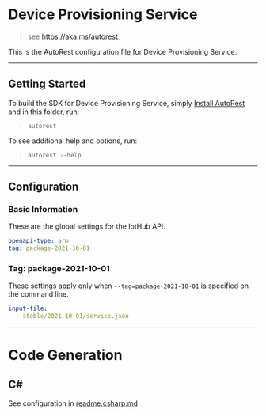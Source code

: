 # Device Provisioning Service

> see https://aka.ms/autorest

This is the AutoRest configuration file for Device Provisioning Service.

---

## Getting Started

To build the SDK for Device Provisioning Service, simply [Install AutoRest](https://aka.ms/autorest/install) and in this folder, run:

> `autorest`

To see additional help and options, run:

> `autorest --help`

---

## Configuration

### Basic Information

These are the global settings for the IotHub API.

``` yaml
openapi-type: arm
tag: package-2021-10-01
```


### Tag: package-2021-10-01

These settings apply only when `--tag=package-2021-10-01` is specified on the command line.

```yaml $(tag) == 'package-2021-10-01'
input-file:
  - stable/2021-10-01/service.json
```
---

# Code Generation

## C#

See configuration in [readme.csharp.md](./readme.csharp.md)
